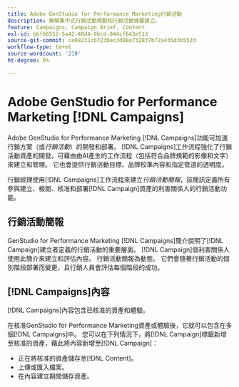 ```yaml
---
title: Adobe GenStudio for Performance Marketing行銷活動
description: 瞭解集中式行銷活動規劃和行銷活動摘要建立。
feature: Campaigns, Campaign Brief, Content
exl-id: bbf66552-5a42-48d4-9bcd-944cf643e513
source-git-commit: ce08231cb723bec3d80a732837b72a435d3b552d
workflow-type: tm+mt
source-wordcount: '210'
ht-degree: 0%

---
```


# Adobe GenStudio for Performance Marketing [!DNL Campaigns]

Adobe GenStudio for Performance Marketing [!DNL Campaigns]功能可加速行銷方案（或&#x200B;_行銷活動_）的開發和部署。 [!DNL Campaigns]工作流程強化了行銷活動資產的開發，可藉由由AI產生的工作流程（包括符合品牌規範的影像和文字）來建立和管理。 它也會提供行銷活動目標、品牌校準內容和指定管道的透明度。

行銷經理使用[!DNL Campaigns]工作流程來建立&#x200B;_行銷活動簡報_，該簡訊定義所有參與建立、檢閱、核准和部署[!DNL Campaign]資產的利害關係人的行銷活動功能。

## 行銷活動簡報

GenStudio for Performance Marketing [!DNL Campaigns]簡介說明了[!DNL Campaign]建立者定義的行銷活動的重要層面。 [!DNL Campaign]個利害關係人使用此簡介來建立和評估內容。 行銷活動簡報為動態。 它們會隨著行銷活動的個別階段部署而變更，且行銷人員會評估每個階段的成功。

## [!DNL Campaigns]內容

[!DNL Campaigns]內容包含已核准的資產和體驗。

在核准GenStudio for Performance Marketing資產或體驗後，它就可以包含在多個[!DNL Campaigns]中。 您可以在下列情況下，將[!DNL Campaign]標籤新增至核准的資產，藉此將內容新增至[!DNL Campaign]：

* 正在將核准的資產儲存至[!DNL Content]。
* 上傳或匯入檔案。
* 在內容建立期間儲存資產。
